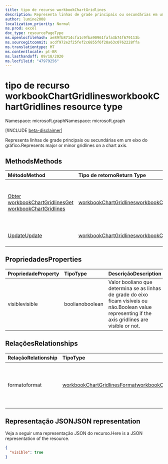 ```yaml
---
title: tipo de recurso workbookChartGridlines
description: Representa linhas de grade principais ou secundárias em um eixo do gráfico.
author: lumine2008
localization_priority: Normal
ms.prod: excel
doc_type: resourcePageType
ms.openlocfilehash: ae89fb8714cfa1c9fba90961fafa3b74f679113b
ms.sourcegitcommit: acdf972e2f25fef2c6855f6f28a63c0762228ffa
ms.translationtype: MT
ms.contentlocale: pt-BR
ms.lasthandoff: 09/18/2020
ms.locfileid: "47979256"
---
```

# <a name="workbookchartgridlines-resource-type"></a><span data-ttu-id="562a7-103">tipo de recurso workbookChartGridlines</span><span class="sxs-lookup"><span data-stu-id="562a7-103">workbookChartGridlines resource type</span></span>

<span data-ttu-id="562a7-104">Namespace: microsoft.graph</span><span class="sxs-lookup"><span data-stu-id="562a7-104">Namespace: microsoft.graph</span></span>

[!INCLUDE [beta-disclaimer](../../includes/beta-disclaimer.md)]

<span data-ttu-id="562a7-105">Representa linhas de grade principais ou secundárias em um eixo do gráfico.</span><span class="sxs-lookup"><span data-stu-id="562a7-105">Represents major or minor gridlines on a chart axis.</span></span>


## <a name="methods"></a><span data-ttu-id="562a7-106">Methods</span><span class="sxs-lookup"><span data-stu-id="562a7-106">Methods</span></span>

| <span data-ttu-id="562a7-107">Método</span><span class="sxs-lookup"><span data-stu-id="562a7-107">Method</span></span>           | <span data-ttu-id="562a7-108">Tipo de retorno</span><span class="sxs-lookup"><span data-stu-id="562a7-108">Return Type</span></span>    |<span data-ttu-id="562a7-109">Descrição</span><span class="sxs-lookup"><span data-stu-id="562a7-109">Description</span></span>|
|:---------------|:--------|:----------|
|[<span data-ttu-id="562a7-110">Obter workbookChartGridlines</span><span class="sxs-lookup"><span data-stu-id="562a7-110">Get workbookChartGridlines</span></span>](../api/chartgridlines-get.md) | [<span data-ttu-id="562a7-111">workbookChartGridlines</span><span class="sxs-lookup"><span data-stu-id="562a7-111">workbookChartGridlines</span></span>](workbookchartgridlines.md) |<span data-ttu-id="562a7-112">Leia as propriedades e os relacionamentos do objeto chartGridlines.</span><span class="sxs-lookup"><span data-stu-id="562a7-112">Read properties and relationships of chartGridlines object.</span></span>|
|[<span data-ttu-id="562a7-113">Update</span><span class="sxs-lookup"><span data-stu-id="562a7-113">Update</span></span>](../api/chartgridlines-update.md) | [<span data-ttu-id="562a7-114">workbookChartGridlines</span><span class="sxs-lookup"><span data-stu-id="562a7-114">workbookChartGridlines</span></span>](workbookchartgridlines.md)    |<span data-ttu-id="562a7-115">Atualize o objeto ChartGridlines.</span><span class="sxs-lookup"><span data-stu-id="562a7-115">Update ChartGridlines object.</span></span> |

## <a name="properties"></a><span data-ttu-id="562a7-116">Propriedades</span><span class="sxs-lookup"><span data-stu-id="562a7-116">Properties</span></span>
| <span data-ttu-id="562a7-117">Propriedade</span><span class="sxs-lookup"><span data-stu-id="562a7-117">Property</span></span>     | <span data-ttu-id="562a7-118">Tipo</span><span class="sxs-lookup"><span data-stu-id="562a7-118">Type</span></span>   |<span data-ttu-id="562a7-119">Descrição</span><span class="sxs-lookup"><span data-stu-id="562a7-119">Description</span></span>|
|:---------------|:--------|:----------|
|<span data-ttu-id="562a7-120">visible</span><span class="sxs-lookup"><span data-stu-id="562a7-120">visible</span></span>|<span data-ttu-id="562a7-121">booliano</span><span class="sxs-lookup"><span data-stu-id="562a7-121">boolean</span></span>|<span data-ttu-id="562a7-122">Valor booliano que determina se as linhas de grade do eixo ficam visíveis ou não.</span><span class="sxs-lookup"><span data-stu-id="562a7-122">Boolean value representing if the axis gridlines are visible or not.</span></span>|

## <a name="relationships"></a><span data-ttu-id="562a7-123">Relações</span><span class="sxs-lookup"><span data-stu-id="562a7-123">Relationships</span></span>
| <span data-ttu-id="562a7-124">Relação</span><span class="sxs-lookup"><span data-stu-id="562a7-124">Relationship</span></span> | <span data-ttu-id="562a7-125">Tipo</span><span class="sxs-lookup"><span data-stu-id="562a7-125">Type</span></span>   |<span data-ttu-id="562a7-126">Descrição</span><span class="sxs-lookup"><span data-stu-id="562a7-126">Description</span></span>|
|:---------------|:--------|:----------|
|<span data-ttu-id="562a7-127">formato</span><span class="sxs-lookup"><span data-stu-id="562a7-127">format</span></span>|[<span data-ttu-id="562a7-128">workbookChartGridlinesFormat</span><span class="sxs-lookup"><span data-stu-id="562a7-128">workbookChartGridlinesFormat</span></span>](workbookchartgridlinesformat.md)|<span data-ttu-id="562a7-129">Representa a formatação de linhas de grade do gráfico.</span><span class="sxs-lookup"><span data-stu-id="562a7-129">Represents the formatting of chart gridlines.</span></span> <span data-ttu-id="562a7-130">Somente leitura.</span><span class="sxs-lookup"><span data-stu-id="562a7-130">Read-only.</span></span>|

## <a name="json-representation"></a><span data-ttu-id="562a7-131">Representação JSON</span><span class="sxs-lookup"><span data-stu-id="562a7-131">JSON representation</span></span>

<span data-ttu-id="562a7-132">Veja a seguir uma representação JSON do recurso.</span><span class="sxs-lookup"><span data-stu-id="562a7-132">Here is a JSON representation of the resource.</span></span>

<!-- {
  "blockType": "resource",
  "baseType": "microsoft.graph.entity",
  "optionalProperties": [

  ],
  "@odata.type": "microsoft.graph.workbookChartGridlines"
}-->

```json
{
  "visible": true
}

```

<!-- uuid: 8fcb5dbc-d5aa-4681-8e31-b001d5168d79
2015-10-25 14:57:30 UTC -->
<!--
{
  "type": "#page.annotation",
  "description": "ChartGridlines resource",
  "keywords": "",
  "section": "documentation",
  "tocPath": "",
  "suppressions": []
}
-->


